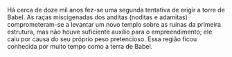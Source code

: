 ﻿Há cerca de doze mil anos fez-se uma segunda tentativa de erigir a torre de Babel. As raças miscigenadas dos anditas (noditas e adamitas) comprometeram-se a levantar um novo templo sobre as ruínas da primeira estrutura, mas não houve suficiente auxílio para o empreendimento; ele caiu por causa do seu próprio peso pretencioso. Essa região ficou conhecida por muito tempo como a terra de Babel.